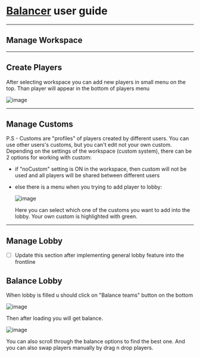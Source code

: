 # **[Balancer](https://owbalancer.ddns.net)** user guide
____
## Manage Workspace
____
## Create Players
After selecting workspace you can add new players in small menu on the top.
Than player will appear in the bottom of players menu

![image](https://user-images.githubusercontent.com/63819958/176691488-d7badc02-ad4c-4369-a798-15d73e2242e0.png)
____
## Manage Customs
P.S - Customs are "profiles" of players created by different users. You can use other users's customs, but you can't edit not your own custom. 
Depending on the settings of the workspace (custom system), there can be 2 options for working with custom:
* if "noCustom" setting is ON in the workspace, then custom will not be used and all players will be shared between different users
* else there is a menu when you trying to add player to lobby:

  ![image](https://user-images.githubusercontent.com/63819958/176694147-0c00ba1c-3a61-45a8-8cf7-4c697bb9037c.png)
  
  Here you can select which one of the customs you want to add into the lobby.
  Your own custom is highlighted with green.
____
## Manage Lobby
- [ ] Update this section after implementing general lobby feature into the frontline

## Balance Lobby
When lobby is filled u should click on "Balance teams" button on the bottom

![image](https://user-images.githubusercontent.com/63819958/176712007-93801e29-1699-4b24-b6f9-5ab318db13e6.png)

Then after loading you will get balance.

![image](https://user-images.githubusercontent.com/63819958/176713245-d104b760-a5cb-4421-8e01-b66c45172157.png)

You can also scroll through the balance options to find the best one. And you can also swap players manually by drag n drop players.
